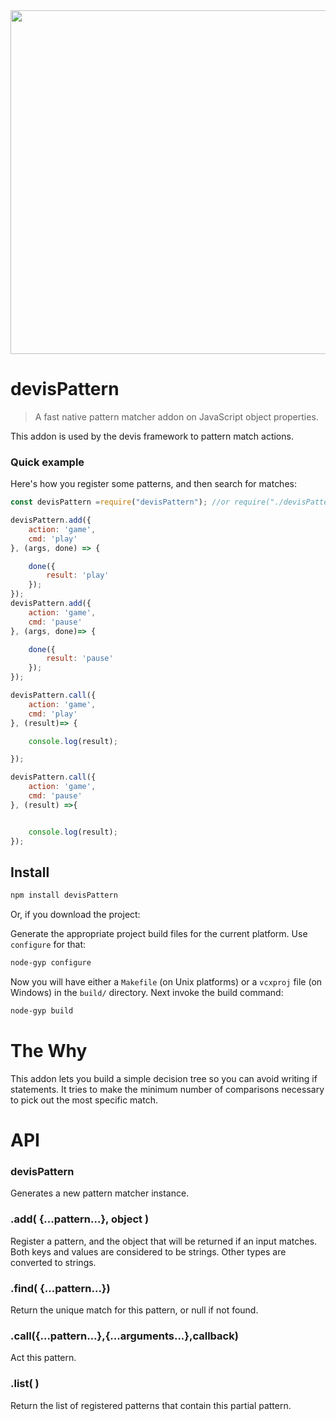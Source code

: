 <img src="http://gdurl.com/PeQp" width="550"/>


# devisPattern
>A fast native pattern matcher addon on JavaScript object properties.

This addon is used by the devis framework to pattern match actions.

### Quick example
Here's how you register some patterns, and then search for matches:

```JavaScript
const devisPattern =require("devisPattern"); //or require("./devisPattern/devisPattern"); if you download the project 

devisPattern.add({
    action: 'game',
    cmd: 'play'
}, (args, done) => {

    done({
        result: 'play'
    });
});
devisPattern.add({
    action: 'game',
    cmd: 'pause'
}, (args, done)=> {

    done({
        result: 'pause'
    });
});

devisPattern.call({
    action: 'game',
    cmd: 'play'
}, (result)=> {

    console.log(result);

});

devisPattern.call({
    action: 'game',
    cmd: 'pause'
}, (result) =>{


    console.log(result);
});

```

## Install

```sh
npm install devisPattern
```
Or, if you download the project:

Generate the appropriate project build files for the current platform. Use `configure` for that:
```sh
node-gyp configure
```
Now you will have either a `Makefile` (on Unix platforms) or a `vcxproj` file (on Windows) in the `build/` directory. Next invoke the build command:
```sh
node-gyp build
```
# The Why

This addon lets you build a simple decision tree so you can avoid writing if statements. It tries to make the minimum number of comparisons necessary to pick out the most specific match.

# API

### devisPattern

Generates a new pattern matcher instance. 


### .add( {...pattern...}, object )

Register a pattern, and the object that will be returned if an input
matches.  Both keys and values are considered to be strings. Other
types are converted to strings.

### .find( {...pattern...})

Return the unique match for this pattern, or null if not found. 

### .call({...pattern...},{...arguments...},callback)

Act this pattern.

### .list( )

Return the list of registered patterns that contain this partial
pattern.
